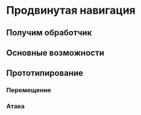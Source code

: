 # Продвинутая навигация

## Получим обработчик

## Основные возможности

## Прототипирование

### Перемещение

### Атака
